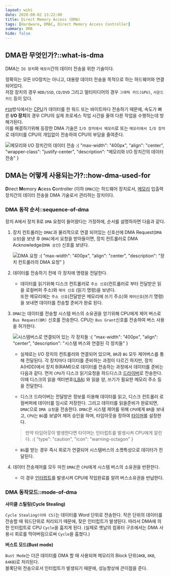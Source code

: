 ```yaml
---
layout: wiki
date: 2020-08-02 13:22:00
title: Direct Memory Access (DMA)
tags: [Hardware, DMAC, Direct Memory Access Controller]
summary: DMA
hide: false
---
```


## DMA란 무엇인가?::what-is-dma

DMA는 `IO 장치`와 `메모리`간의 데이터 전송을 위한 기술이다.

정확히는 모든 I/O장치는 아니고, 대용량 데이터 전송을 목적으로 하는 하드웨어와 연결되어있다.  
저장 장치의 경우 `HDD/SSD`, `CD/DVD` 그리고 멀티미디어의 경우 `그래픽 카드(GPU)`, `사운드 카드` 등이 있다.

[`PIO`](/wiki/programmed-io)방식에서는 [CPU](/wiki/central-processing-unit)가 데이터를 한 워드 또는 바이트마다 전송하기 때문에, 속도가 빠른 **I/O 장치**의 경우 CPU의 실제 프로세스 작업 시간을 줄여 다른 작업을 수행하는데 방해가된다.  
이를 해결하기위해 등장한 DMA 기술은 `I/O 장치에서 메모리`로 또는 `메모리에서 I/O 장치`로 데이터를 CPU의 개입없이 전송하여 CPU의 부담을 줄여준다.

![메모리와 I/O 장치간의 데이터 전송](/post/computer/data-transfer-between-memory-and-io-device.png)
:{ "max-width": "400px", "align": "center", "wrapper-class": "justify-center", "description": "메모리와 I/O 장치간의 데이터 전송" }

## DMA는 어떻게 사용되는가?::how-dma-used-for

**D**irect **M**emory **A**cess **C**ontroller (이하 `DMAC`)는 하드웨어 장치로서, [메모리]() 입출력 장치간의 데이터 전송을 DMA 기술로서 관리하는 장치이다.


### DMA 동작 순서::sequence-of-dma

장치 A에서 장치 B로 `DMA` 요청이 들어왔다는 가정하에, 순서를 설명하자면 다음과 같다.

1. 장치 컨트롤러는 `DMAC`과 물리적으로 연결 되어있는 신호선에  DMA Request(`DMA 요청`)을 보낸 후 `DMAC`에서 요청을 받아들이면, 장치 컨트롤러로 DMA Acknowledge(`DMA 승인`) 신호를 보낸다.

   ![DMA 요청](/post/computer/dma-request.png)
   :{ "max-width": "400px", "align": "center", "description": "장치 컨트롤러의 DMA 요청" }

2. 데이터를 전송하기 전에 각 장치에 명령을 전달한다.

   * 데이터를 읽기위해 디스크 컨트롤러로 `주소 신호`(컨트롤러로 부터 전달받은 읽을 로컬버퍼 주소)와 `제어 신호` (읽기 명령)을 보낸다.  
   또한 메모리에는 `주소 신호`(전달받은 메모리에 쓰기 주소)와 `제어신호`(쓰기 명령)을 보내면 데이터를 전송할 준비가 완료 된다.

3. `DMAC`는 데이터를 전송할 시스템 버스의 소유권을 얻기위해 CPU에게 제어 버스로 `Bus Request(BR)` 신호를 전송한다. CPU는 `Bus Grant`신호를 전송하여 버스 사용을 허가한다.

   ![시스템버스로 연결되어 있는 각 장치들](/post/computer/cpu-and-io-devices.png)
   :{ "max-width": "400px", "align": "center", "description": "시스템 버스와 연결된 각 장치들" }

   * 실제로는 I/O 장치의 컨트롤러와 연결되어 있으며, `BR`과 `BG` 모두 제어버스를 통해 전달된다. 각 장치마다 데이터를 준비하는 과정이 다르긴 하지만, 장치 A(HDD)에서 장치 B(RAM)으로 데이터를 전송하는 과정에서 데이터를 준비는 다음과 같다.
   먼저 `CPU`가 디스크 읽기요청을 하드디스크 [드라이버]()로 전송한다. 이때 디스크의 읽을 섹터번호([LBA]()) 와 읽을 양, 쓰기가 필요한 메모리 주소 등을 전달한다.  

   * 디스크 드라이버는 전달받은 정보를 이용해 데이터를 읽고, 디스크 컨트롤러 로컬버퍼에 데이터를 임시로 저장한다. 그리고 데이터를 읽을준비가 완료되면, `DMAC`으로 `DMA 요청`을 전송한다.
   `DMAC`은 시스템 제어를 위해 `CPU`에게 `BR`을 보내고, `CPU`는 `BG`를 보낼어 제어 승인을 하며, 타임아웃을 정하여 [타이머](/wiki/interrupt#timer)를 설정한다. 

   > 만약 타임아웃이 발생한다면 타이머는 인터럽트를 발생시켜 CPU에게 알린다.
   :{ "type": "caution", "icon": "warning-octagon" }  

   * `BG`를 받는 경우 즉시 회로가 연결되어 시스템버스의 소켓특성으로 데이터가 전달된다.

4. 데이터 전송제어를 모두 마친 `DMAC`은 `CPU`에게 시스템 버스의 소유권을 반환한다.
   * 이 경우 [인터럽트](/wiki/interrupt)를 발생시켜 CPU에 작업완료를 알려 버스소유권을 반납한다. 

### DMA 동작모드::mode-of-dma

**사이클 스틸링(Cycle Stealing)**

`Cycle Stealing(이하 CS)`는 데이터를 Word 단위로 전송한다. 작은 단위의 데이터를 전송할 때 워드단위로 처리되기 때문에, 잦은 인터럽트가 발생된다.
따라서 DMA에 의한 인터럽트로 CPU `Cycle`을 훔치게 된다. (실제로 옛날의 컴퓨터 구조에서는 DMA 사용시 회로를 막아버림으로써 `Cycle`을 훔쳤다.) 

**버스트 모드(Bust mode)**

`Bust Mode`는 더큰 데이터를 DMA 할 때 사용되며 메모리의 Block 단위(`4KB`, `8KB`, `64KB`)로 처리된다.  
블록단위 전송으로서 인터럽트가 발생되기 때문에, 성능향상에 큰이점을 준다.

